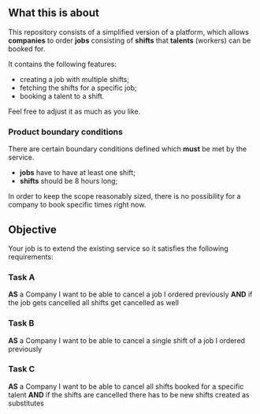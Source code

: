 ## What this is about
This repository consists of a simplified version of a platform, which allows __companies__ to order __jobs__ consisting of __shifts__ that __talents__ (workers) can be booked for.

It contains the following features:
* creating a job with multiple shifts;
* fetching the shifts for a specific job;
* booking a talent to a shift.

Feel free to adjust it as much as you like.

### Product boundary conditions
There are certain boundary conditions defined which __must__ be met by the service.
* __jobs__ have to have at least one shift;
* __shifts__ should be 8 hours long;

In order to keep the scope reasonably sized, there is no possibility for a company to book specific times right now.

## Objective
Your job is to extend the existing service so it satisfies the following requirements:

### Task A
**AS** a Company
I want to be able to cancel a job I ordered previously
**AND** if the job gets cancelled all shifts get cancelled as well

### Task B
**AS** a Company
I want to be able to cancel a single shift of a job I ordered previously

### Task C
**AS** a Company
 I want to be able to cancel all shifts booked for a specific talent
 **AND** if the shifts are cancelled there has to be new shifts created as substitutes

